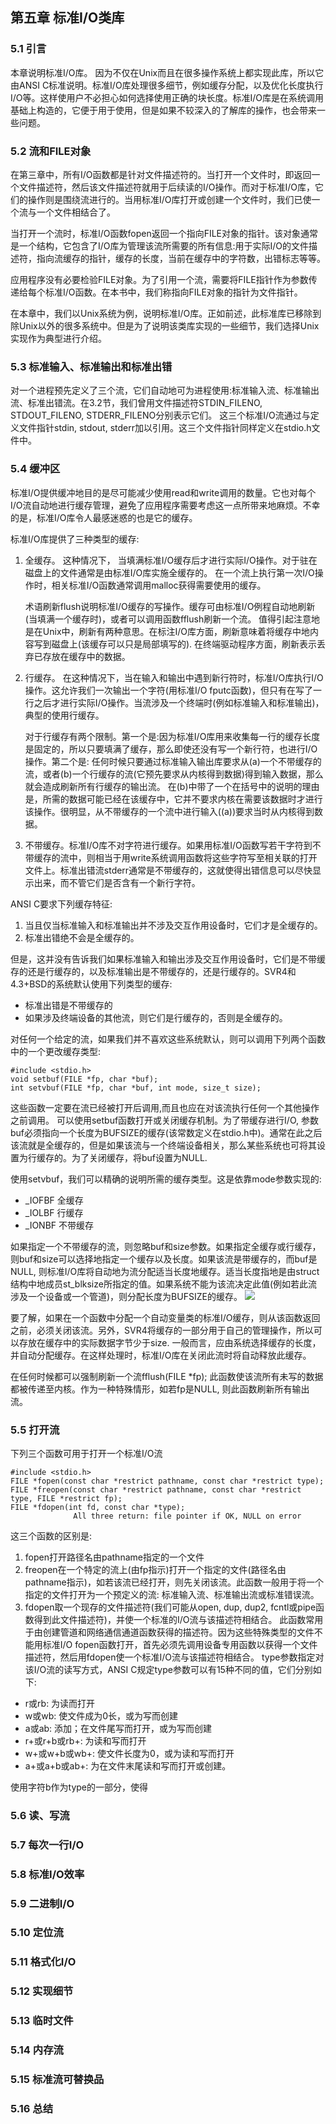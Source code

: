 ## 第五章 标准I/O类库

### 5.1 引言
  本章说明标准I/O库。 因为不仅在Unix而且在很多操作系统上都实现此库，所以它由ANSI C标准说明。标准I/O库处理很多细节，例如缓存分配，以及优化长度执行I/O等。这样使用户不必担心如何选择使用正确的块长度。标准I/O库是在系统调用基础上构造的，它便于用于使用，但是如果不较深入的了解库的操作，也会带来一些问题。

### 5.2 流和FILE对象
  在第三章中，所有I/O函数都是针对文件描述符的。当打开一个文件时，即返回一个文件描述符，然后该文件描述符就用于后续读的I/O操作。而对于标准I/O库，它们的操作则是围绕流进行的。当用标准I/O库打开或创建一个文件时，我们已使一个流与一个文件相结合了。
  
  当打开一个流时，标准I/O函数fopen返回一个指向FILE对象的指针。该对象通常是一个结构，它包含了I/O库为管理该流所需要的所有信息:用于实际I/O的文件描述符，指向流缓存的指针，缓存的长度，当前在缓存中的字符数，出错标志等等。
  
  应用程序没有必要检验FILE对象。为了引用一个流，需要将FILE指针作为参数传递给每个标准I/O函数。在本书中，我们称指向FILE对象的指针为文件指针。
  
  在本章中，我们以Unix系统为例，说明标准I/O库。正如前述，此标准库已移除到除Unix以外的很多系统中。但是为了说明该类库实现的一些细节，我们选择Unix实现作为典型进行介绍。

### 5.3 标准输入、标准输出和标准出错
  对一个进程预先定义了三个流，它们自动地可为进程使用:标准输入流、标准输出流、标准出错流。在3.2节，我们曾用文件描述符STDIN_FILENO, STDOUT_FILENO, STDERR_FILENO分别表示它们。
  这三个标准I/O流通过与定义文件指针stdin, stdout, stderr加以引用。这三个文件指针同样定义在stdio.h文件中。

### 5.4 缓冲区
  标准I/O提供缓冲地目的是尽可能减少使用read和write调用的数量。它也对每个I/O流自动地进行缓存管理，避免了应用程序需要考虑这一点所带来地麻烦。不幸的是，标准I/O库令人最感迷惑的也是它的缓存。
  
  标准I/O库提供了三种类型的缓存:
  1. 全缓存。 这种情况下， 当填满标准I/O缓存后才进行实际I/O操作。对于驻在磁盘上的文件通常是由标准I/O库实施全缓存的。 在一个流上执行第一次I/O操作时，相关标准I/O函数通常调用malloc获得需要使用的缓存。<p>术语刷新flush说明标准I/O缓存的写操作。缓存可由标准I/O例程自动地刷新(当填满一个缓存时)，或者可以调用函数fflush刷新一个流。 值得引起注意地是在Unix中，刷新有两种意思。在标注I/O库方面，刷新意味着将缓存中地内容写到磁盘上(该缓存可以只是局部填写的). 在终端驱动程序方面，刷新表示丢弃已存放在缓存中的数据。</a>
  2. 行缓存。 在这种情况下，当在输入和输出中遇到新行符时，标准I/O库执行I/O操作。这允许我们一次输出一个字符(用标准I/O fputc函数)，但只有在写了一行之后才进行实际I/O操作。当流涉及一个终端时(例如标准输入和标准输出)，典型的使用行缓存。<p>对于行缓存有两个限制。第一个是:因为标准I/O库用来收集每一行的缓存长度是固定的，所以只要填满了缓存，那么即使还没有写一个新行符，也进行I/O操作。第二个是: 任何时候只要通过标准输入输出库要求从(a)一个不带缓存的流，或者(b)一个行缓存的流(它预先要求从内核得到数据)得到输入数据，那么就会造成刷新所有行缓存的输出流。 在(b)中带了一个在括号中的说明的理由是，所需的数据可能已经在该缓存中，它并不要求内核在需要该数据时才进行该操作。很明显，从不带缓存的一个流中进行输入((a))要求当时从内核得到数据。</p>
  3. 不带缓存。标准I/O库不对字符进行缓存。如果用标准I/O函数写若干字符到不带缓存的流中，则相当于用write系统调用函数将这些字符写至相关联的打开文件上。标准出错流stderr通常是不带缓存的，这就使得出错信息可以尽快显示出来，而不管它们是否含有一个新行字符。
  
  ANSI C要求下列缓存特征:
  1. 当且仅当标准输入和标准输出并不涉及交互作用设备时，它们才是全缓存的。
  2. 标准出错绝不会是全缓存的。
  
  但是，这并没有告诉我们如果标准输入和输出涉及交互作用设备时，它们是不带缓存的还是行缓存的，以及标准输出是不带缓存的，还是行缓存的。SVR4和4.3+BSD的系统默认使用下列类型的缓存:
  * 标准出错是不带缓存的
  * 如果涉及终端设备的其他流，则它们是行缓存的，否则是全缓存的。
  
  对任何一个给定的流，如果我们并不喜欢这些系统默认，则可以调用下列两个函数中的一个更改缓存类型:
```
#include <stdio.h>
void setbuf(FILE *fp, char *buf);
int setvbuf(FILE *fp, char *buf, int mode, size_t size);
```
  这些函数一定要在流已经被打开后调用,而且也应在对该流执行任何一个其他操作之前调用。
  可以使用setbuf函数打开或关闭缓存机制。为了带缓存进行I/O, 参数buf必须指向一个长度为BUFSIZE的缓存(该常数定义在stdio.h中)。通常在此之后该流就是全缓存的，但是如果该流与一个终端设备相关，那么某些系统也可将其设置为行缓存的。为了关闭缓存，将buf设置为NULL.
  
  使用setvbuf，我们可以精确的说明所需的缓存类型。这是依靠mode参数实现的:
  * _IOFBF 全缓存
  * _IOLBF 行缓存
  * _IONBF 不带缓存
  
  如果指定一个不带缓存的流，则忽略buf和size参数。如果指定全缓存或行缓存，则buf和size可以选择地指定一个缓存以及长度。如果该流是带缓存的，而buf是NULL, 则标准I/O库将自动地为流分配适当长度地缓存。适当长度指地是由struct结构中地成员st_blksize所指定的值。如果系统不能为该流决定此值(例如若此流涉及一个设备或一个管道)，则分配长度为BUFSIZE的缓存。
  ![](https://github.com/walkerqiao/walkman/blob/master/images/APUE/setbuf_setvbuf.png)
  
  要了解，如果在一个函数中分配一个自动变量类的标准I/O缓存，则从该函数返回之前，必须关闭该流。另外，SVR4将缓存的一部分用于自己的管理操作，所以可以存放在缓存中的实际数据字节少于size. 一般而言，应由系统选择缓存的长度，并自动分配缓存。在这样处理时，标准I/O库在关闭此流时将自动释放此缓存。

  在任何时候都可以强制刷新一个流fflush(FILE *fp); 此函数使该流所有未写的数据都被传递至内核。作为一种特殊情形，如若fp是NULL, 则此函数刷新所有输出流。

### 5.5 打开流
  下列三个函数可用于打开一个标准I/O流
```
#include <stdio.h>
FILE *fopen(const char *restrict pathname, const char *restrict type);
FILE *freopen(const char *restrict pathname, const char *restrict type, FILE *restrict fp);
FILE *fdopen(int fd, const char *type);
              All three return: file pointer if OK, NULL on error
```
  这三个函数的区别是:
  1. fopen打开路径名由pathname指定的一个文件
  2. freopen在一个特定的流上(由fp指示)打开一个指定的文件(路径名由pathname指示)，如若该流已经打开，则先关闭该流。此函数一般用于将一个指定的文件打开为一个预定义的流: 标准输入流、标准输出流或标准错误流。
  3. fdopen取一个现存的文件描述符(我们可能从open, dup, dup2, fcntl或pipe函数得到此文件描述符)，并使一个标准的I/O流与该描述符相结合。 此函数常用于由创建管道和网络通信通道函数获得的描述符。因为这些特殊类型的文件不能用标准I/O fopen函数打开，首先必须先调用设备专用函数以获得一个文件描述符，然后用fdopen使一个标准I/O流与该描述符相结合。
  type参数指定对该I/O流的读写方式，ANSI C规定type参数可以有15种不同的值，它们分别如下:
  * r或rb: 为读而打开
  * w或wb: 使文件成为0长，或为写而创建
  * a或ab: 添加；在文件尾写而打开，或为写而创建
  * r+或r+b或rb+: 为读和写而打开
  * w+或w+b或wb+: 使文件长度为0，或为读和写而打开
  * a+或a+b或ab+: 为在文件末尾读和写而打开或创建。

  使用字符b作为type的一部分，使得
### 5.6 读、写流

### 5.7 每次一行I/O

### 5.8 标准I/O效率

### 5.9 二进制I/O

### 5.10 定位流

### 5.11 格式化I/O

### 5.12 实现细节

### 5.13 临时文件

### 5.14 内存流

### 5.15 标准流可替换品

### 5.16 总结
